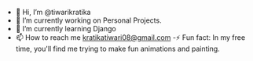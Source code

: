 - 👋 Hi, I’m @tiwarikratika
- 🔭 I’m currently working on Personal Projects.
- 🌱 I’m currently learning Django 
- 📫 How to reach me kratikatiwari08@gmail.com
-⚡ Fun fact: In my free time, you'll find me trying to make fun animations and painting.

<!---
tiwarikratika/tiwarikratika is a ✨ special ✨ repository because its `README.md` (this file) appears on your GitHub profile.
You can click the Preview link to take a look at your changes.
--->

